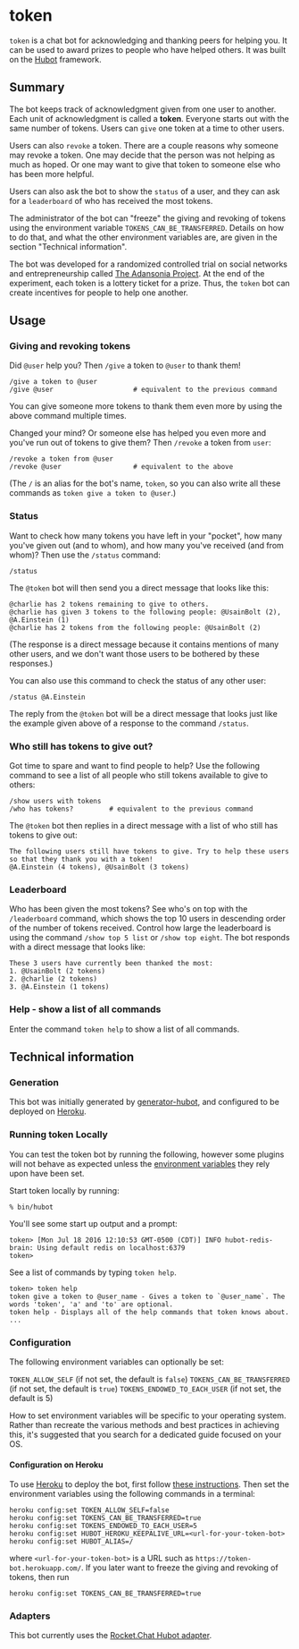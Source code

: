 # token

`token` is a chat bot for acknowledging and thanking peers for helping you. It can be used to award prizes to people who have helped others. It was built on the [Hubot][hubot] framework.

## Summary

The bot keeps track of acknowledgment given from one user to another. Each unit of acknowledgment is called a **token**. Everyone starts out with the same number of tokens. Users can `give` one token at a time to other users.

Users can also `revoke` a token. There are a couple reasons why someone may revoke a token. One may decide that the person was not helping as much as hoped. Or one may want to give that token to someone else who has been more helpful. 

Users can also ask the bot to show the `status` of a user, and they can ask for a `leaderboard` of who has received the most tokens. 

The administrator of the bot can "freeze" the giving and revoking of tokens using the environment variable `TOKENS_CAN_BE_TRANSFERRED`. Details on how to do that, and what the other environment variables are, are given in the section "Technical information".

The bot was developed for a randomized controlled trial on social networks and entrepreneurship called [The Adansonia Project][adansonia]. At the end of the experiment, each token is a lottery ticket for a prize. Thus, the `token` bot can create incentives for people to help one another.

[hubot]: http://hubot.github.com
[adansonia]: https://adansonia.net/

## Usage 

### Giving and revoking tokens 

Did `@user` help you? Then `/give` a token to `@user` to thank them!
```
/give a token to @user
/give @user                    # equivalent to the previous command
```
You can give someone more tokens to thank them even more by using the above command multiple times.

Changed your mind? Or someone else has helped you even more and you've run out of tokens to give them? Then `/revoke` a token from `user`:
```
/revoke a token from @user
/revoke @user                  # equivalent to the above
```

(The `/` is an alias for the bot's name, `token`, so you can also write all these commands as `token give a token to @user`.)

### Status

Want to check how many tokens you have left in your "pocket", how many you've given out (and to whom), and how many you've received (and from whom)? Then use the `/status` command: 
```
/status
```
The `@token` bot will then send you a direct message that looks like this:
```
@charlie has 2 tokens remaining to give to others. 
@charlie has given 3 tokens to the following people: @UsainBolt (2), @A.Einstein (1)
@charlie has 2 tokens from the following people: @UsainBolt (2)
```
(The response is a direct message because it contains mentions of many other users, and we don't want those users to be bothered by these responses.)

You can also use this command to check the status of any other user:
```
/status @A.Einstein
```
The reply from the `@token` bot will be a direct message that looks just like the example given above of a response to the command `/status`.

### Who still has tokens to give out?

Got time to spare and want to find people to help? Use the following command to see a list of all people who still tokens available to give to others:

```
/show users with tokens
/who has tokens?         # equivalent to the previous command
```
The `@token` bot then replies in a direct message with a list of who still has tokens to give out: 
```
The following users still have tokens to give. Try to help these users so that they thank you with a token!
@A.Einstein (4 tokens), @UsainBolt (3 tokens)
```

### Leaderboard 

Who has been given the most tokens? See who's on top with the `/leaderboard` command, which shows the top 10 users in descending order of the number of tokens received. Control how large the leaderboard is using the command `/show top 5 list` or `/show top eight`. The bot responds with a direct message that looks like:
```
These 3 users have currently been thanked the most:
1. @UsainBolt (2 tokens) 
2. @charlie (2 tokens) 
3. @A.Einstein (1 tokens) 
```

### Help - show a list of all commands

Enter the command `token help` to show a list of all commands.

## Technical information 

### Generation 

This bot was initially generated by [generator-hubot][generator-hubot], and configured to be
deployed on [Heroku][heroku].

[heroku]: http://www.heroku.com
[generator-hubot]: https://github.com/github/generator-hubot

### Running token Locally

You can test the token bot by running the following, however some plugins will not
behave as expected unless the [environment variables](#configuration) they rely
upon have been set.

Start token locally by running:

    % bin/hubot

You'll see some start up output and a prompt:

    token> [Mon Jul 18 2016 12:10:53 GMT-0500 (CDT)] INFO hubot-redis-brain: Using default redis on localhost:6379
    token>

See a list of commands by typing `token help`.

    token> token help
    token give a token to @user_name - Gives a token to `@user_name`. The words 'token', 'a' and 'to' are optional.
    token help - Displays all of the help commands that token knows about.
    ...

### Configuration

The following environment variables can optionally be set: 

`TOKEN_ALLOW_SELF` (if not set, the default is `false`)
`TOKENS_CAN_BE_TRANSFERRED` (if not set, the default is `true`)
`TOKENS_ENDOWED_TO_EACH_USER`  (if not set, the default is 5)

How to set environment variables will be specific to your operating system.
Rather than recreate the various methods and best practices in achieving this,
it's suggested that you search for a dedicated guide focused on your OS.

#### Configuration on Heroku 

To use [Heroku][heroku] to deploy the bot, first follow [these instructions][heroku-hubot]. Then set the environment variables using the following commands in a terminal:

```
heroku config:set TOKEN_ALLOW_SELF=false
heroku config:set TOKENS_CAN_BE_TRANSFERRED=true
heroku config:set TOKENS_ENDOWED_TO_EACH_USER=5
heroku config:set HUBOT_HEROKU_KEEPALIVE_URL=<url-for-your-token-bot>
heroku config:set HUBOT_ALIAS=/
```
where `<url-for-your-token-bot>` is a URL such as `https://token-bot.herokuapp.com/`. If you later want to freeze the giving and revoking of tokens, then run 
```
heroku config:set TOKENS_CAN_BE_TRANSFERRED=true
```

[heroku]: http://www.heroku.com
[heroku-hubot]: https://hubot.github.com/docs/deploying/heroku/

### Adapters

This bot currently uses the [Rocket.Chat Hubot adapter][rocketchat-hubot]. 

[rocketchat-hubot]: https://github.com/RocketChat/hubot-rocketchat
